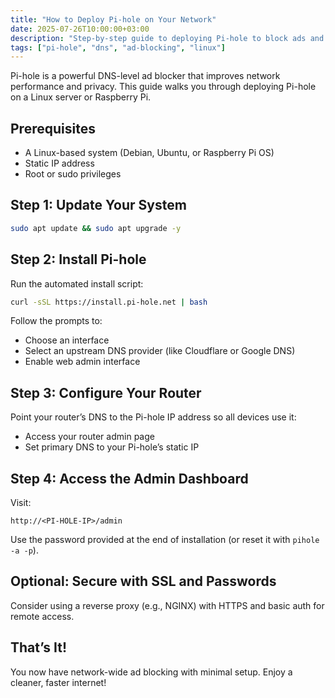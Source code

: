 ```yaml
---
title: "How to Deploy Pi-hole on Your Network"
date: 2025-07-26T10:00:00+03:00
description: "Step-by-step guide to deploying Pi-hole to block ads and trackers on your home network."
tags: ["pi-hole", "dns", "ad-blocking", "linux"]
---
```


Pi-hole is a powerful DNS-level ad blocker that improves network performance and privacy. This guide walks you through deploying Pi-hole on a Linux server or Raspberry Pi.

## Prerequisites

- A Linux-based system (Debian, Ubuntu, or Raspberry Pi OS)
- Static IP address
- Root or sudo privileges

## Step 1: Update Your System

```bash
sudo apt update && sudo apt upgrade -y
```

## Step 2: Install Pi-hole

Run the automated install script:

```bash
curl -sSL https://install.pi-hole.net | bash
```

Follow the prompts to:
- Choose an interface
- Select an upstream DNS provider (like Cloudflare or Google DNS)
- Enable web admin interface

## Step 3: Configure Your Router

Point your router’s DNS to the Pi-hole IP address so all devices use it:

- Access your router admin page
- Set primary DNS to your Pi-hole’s static IP

## Step 4: Access the Admin Dashboard

Visit:
```
http://<PI-HOLE-IP>/admin
```

Use the password provided at the end of installation (or reset it with `pihole -a -p`).

## Optional: Secure with SSL and Passwords

Consider using a reverse proxy (e.g., NGINX) with HTTPS and basic auth for remote access.

## That’s It!

You now have network-wide ad blocking with minimal setup. Enjoy a cleaner, faster internet!
